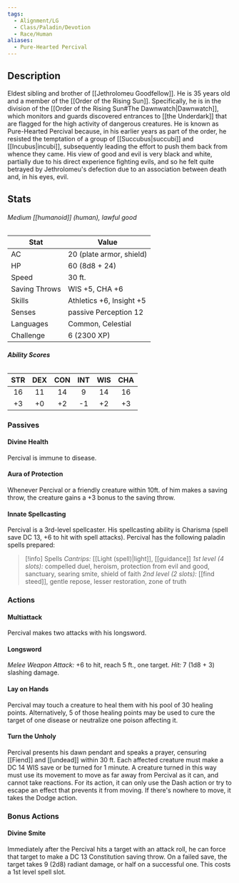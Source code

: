 ```yaml
---
tags:
  - Alignment/LG
  - Class/Paladin/Devotion
  - Race/Human
aliases:
  - Pure-Hearted Percival
---
```

## Description
Eldest sibling and brother of [[Jethrolomeu Goodfellow]]. He is 35 years old and a member of the [[Order of the Rising Sun]]. Specifically, he is in the division of the [[Order of the Rising Sun#The Dawnwatch|Dawnwatch]], which monitors and guards discovered entrances to [[the Underdark]] that are flagged for the high activity of dangerous creatures. 
He is known as Pure-Hearted Percival because, in his earlier years as part of the order, he resisted the temptation of a group of [[Succubus|succubi]] and [[Incubus|incubi]], subsequently leading the effort to push them back from whence they came. His view of good and evil is very black and white, partially due to his direct experience fighting evils, and so he felt quite betrayed by Jethrolomeu's defection due to an association between death and, in his eyes, evil.
## Stats
###### *Medium [[humanoid]] (human), lawful good*
| Stat | Value |
| ---- | ---- |
| AC | 20 (plate armor, shield) |
| HP | 60 (8d8 + 24) |
| Speed | 30 ft. |
| Saving Throws | WIS +5, CHA +6 |
| Skills | Athletics +6, Insight +5 |
| Senses | passive Perception 12 |
| Languages | Common, Celestial |
| Challenge | 6 (2300 XP) |
###### **Ability Scores**
| STR | DEX | CON | INT | WIS | CHA |
| :--: | :--: | :--: | :--: | :--: | :--: |
| 16 | 11 | 14 | 9 | 14 | 16 |
| +3 | +0 | +2 | -1 | +2 | +3 |
### Passives
#### Divine Health
Percival is immune to disease.
#### Aura of Protection
Whenever Percival or a friendly creature within 10ft. of him makes a saving throw, the creature gains a +3 bonus to the saving throw.
#### Innate Spellcasting
Percival is a 3rd-level spellcaster. His spellcasting ability is Charisma (spell save DC 13, +6 to hit with spell attacks). Percival has the following paladin spells prepared:
>[!info] Spells
>*Cantrips:* [[Light (spell)|light]], [[guidance]]
>*1st level (4 slots):* compelled duel, heroism, protection from evil and good, sanctuary, searing smite, shield of faith
>*2nd level (2 slots):* [[find steed]], gentle repose, lesser restoration, zone of truth
### Actions
#### Multiattack
Percival makes two attacks with his longsword.
#### Longsword
*Melee Weapon Attack:* +6 to hit, reach 5 ft., one target. 
*Hit:* 7 (1d8 + 3) slashing damage.
#### Lay on Hands
Percival may touch a creature to heal them with his pool of 30 healing points. Alternatively, 5 of those healing points may be used to cure the target of one disease or neutralize one poison affecting it.
#### Turn the Unholy
Percival presents his dawn pendant and speaks a prayer, censuring [[Fiend]] and [[undead]] within 30 ft. Each affected creature must make a DC 14 WIS save or be turned for 1 minute.
A creature turned in this way must use its movement to move as far away from Percival as it can, and cannot take reactions. For its action, it can only use the Dash action or try to escape an effect that prevents it from moving. If there's nowhere to move, it takes the Dodge action.
### Bonus Actions
#### Divine Smite
Immediately after the Percival hits a target with an attack roll, he can force that target to make a DC 13 Constitution saving throw. On a failed save, the target takes 9 (2d8) radiant damage, or half on a successful one. This costs a 1st level spell slot.